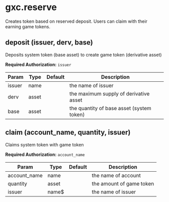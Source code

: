 # gxc.reserve

Creates token based on reserved deposit. Users can claim with their earning game tokens.

## deposit (issuer, derv, base)

Deposits system token (base asset) to create game token (derivative asset)

**Required Authorization:** `issuer`

|Param|Type|Default|Description|
|-----|----|-------|-----------|
|issuer|name||the name of issuer|
|derv|asset||the maximum supply of derivative asset|
|base|asset||the quantity of base asset (system token)|

## claim (account_name, quantity, issuer)

Claims system token with game token

**Required Authorization:** `account_name`

|Param|Type|Default|Description|
|-----|----|-------|-----------|
|account_name|name||the name of account|
|quantity|asset||the amount of game token|
|issuer|name$||the name of issuer|

